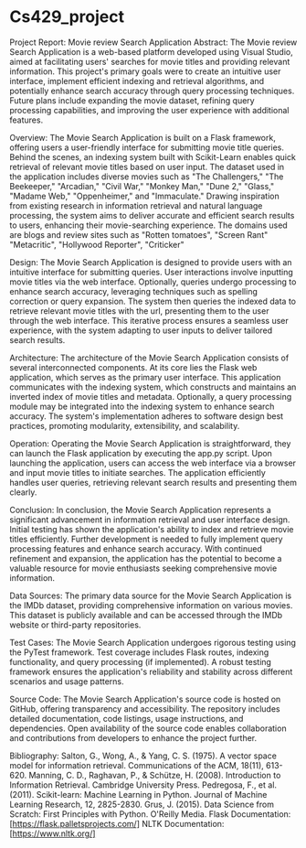 # Cs429_project
Project Report: Movie review Search Application
Abstract:
The Movie review Search Application is a web-based platform developed using Visual Studio, aimed at facilitating users' searches for movie titles and providing relevant information. This project's primary goals were to create an intuitive user interface, implement efficient indexing and retrieval algorithms, and potentially enhance search accuracy through query processing techniques. Future plans include expanding the movie dataset, refining query processing capabilities, and improving the user experience with additional features.

Overview:
The Movie Search Application is built on a Flask framework, offering users a user-friendly interface for submitting movie title queries. Behind the scenes, an indexing system built with Scikit-Learn enables quick retrieval of relevant movie titles based on user input. The dataset used in the application includes diverse movies such as "The Challengers," "The Beekeeper," "Arcadian," "Civil War," "Monkey Man," "Dune 2," "Glass," "Madame Web," "Oppenheimer," and "Immaculate." Drawing inspiration from existing research in information retrieval and natural language processing, the system aims to deliver accurate and efficient search results to users, enhancing their movie-searching experience. The domains used are blogs and review sites such as "Rotten tomatoes", "Screen Rant" "Metacritic", "Hollywood Reporter", "Criticker"

Design:
The Movie Search Application is designed to provide users with an intuitive interface for submitting queries. User interactions involve inputting movie titles via the web interface. Optionally, queries undergo processing to enhance search accuracy, leveraging techniques such as spelling correction or query expansion. The system then queries the indexed data to retrieve relevant movie titles with the url, presenting them to the user through the web interface. This iterative process ensures a seamless user experience, with the system adapting to user inputs to deliver tailored search results.

Architecture:
The architecture of the Movie Search Application consists of several interconnected components. At its core lies the Flask web application, which serves as the primary user interface. This application communicates with the indexing system, which constructs and maintains an inverted index of movie titles and metadata. Optionally, a query processing module may be integrated into the indexing system to enhance search accuracy. The system's implementation adheres to software design best practices, promoting modularity, extensibility, and scalability.

Operation:
Operating the Movie Search Application is straightforward, they can launch the Flask application by executing the app.py script. Upon launching the application, users can access the web interface via a browser and input movie titles to initiate searches. The application efficiently handles user queries, retrieving relevant search results and presenting them clearly.

Conclusion:
In conclusion, the Movie Search Application represents a significant advancement in information retrieval and user interface design. Initial testing has shown the application's ability to index and retrieve movie titles efficiently. Further development is needed to fully implement query processing features and enhance search accuracy. With continued refinement and expansion, the application has the potential to become a valuable resource for movie enthusiasts seeking comprehensive movie information.

Data Sources:
The primary data source for the Movie Search Application is the IMDb dataset, providing comprehensive information on various movies. This dataset is publicly available and can be accessed through the IMDb website or third-party repositories.

Test Cases:
The Movie Search Application undergoes rigorous testing using the PyTest framework. Test coverage includes Flask routes, indexing functionality, and query processing (if implemented). A robust testing framework ensures the application's reliability and stability across different scenarios and usage patterns.

Source Code:
The Movie Search Application's source code is hosted on GitHub, offering transparency and accessibility. The repository includes detailed documentation, code listings, usage instructions, and dependencies. Open availability of the source code enables collaboration and contributions from developers to enhance the project further.

Bibliography:
Salton, G., Wong, A., & Yang, C. S. (1975). A vector space model for information retrieval. Communications of the ACM, 18(11), 613-620.
Manning, C. D., Raghavan, P., & Schütze, H. (2008). Introduction to Information Retrieval. Cambridge University Press.
Pedregosa, F., et al. (2011). Scikit-learn: Machine Learning in Python. Journal of Machine Learning Research, 12, 2825-2830.
Grus, J. (2015). Data Science from Scratch: First Principles with Python. O'Reilly Media.
Flask Documentation: [https://flask.palletsprojects.com/]
NLTK Documentation: [https://www.nltk.org/]
